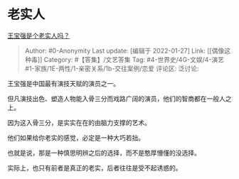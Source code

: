 # 老实人
[王宝强是个老实人吗？](https://www.zhihu.com/question/305769234/answer/1926425596)

> Author: #0-Anonymity
> Last update: [编辑于 2022-01-27]
> Link: [[偶像这种毒]]
> Category: #【答集】/文艺答集
> Tag: #4-世界史/4G-文娱/4-演艺 #1-家族/1E-两性/1-亲密关系/1b-交往案例/恋爱
> 评论区:
> 泛讨论:

王宝强是中国最有演技天赋的演员之一。

但凡演技出色、塑造人物能入骨三分而戏路广阔的演员，他们的智商都在一般人之上。

因为这入骨三分，是实实在在的由脑力支撑的艺术。

他们如果给你老实的感觉，必定是一种大巧若拙。

也就是说，那是一种慎思明辨之后的选择，而不是憨厚懵懂的没选择。

实际上，也只有前者是真正的老实，后者往往是受不起诱惑的。
